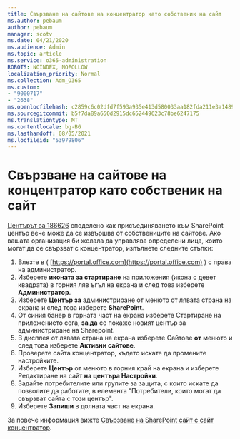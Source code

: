 ```yaml
---
title: Свързване на сайтове на концентратор като собственик на сайт
ms.author: pebaum
author: pebaum
manager: scotv
ms.date: 04/21/2020
ms.audience: Admin
ms.topic: article
ms.service: o365-administration
ROBOTS: NOINDEX, NOFOLLOW
localization_priority: Normal
ms.collection: Adm_O365
ms.custom:
- "9000717"
- "2638"
ms.openlocfilehash: c2859c6c02dfd7f593a935e413d580033aa182fda211e3a1489b43fddc067c6c
ms.sourcegitcommit: b5f7da89a650d2915dc652449623c78be6247175
ms.translationtype: MT
ms.contentlocale: bg-BG
ms.lasthandoff: 08/05/2021
ms.locfileid: "53979806"
---
```

# <a name="associate-hub-sites-as-site-owner"></a>Свързване на сайтове на концентратор като собственик на сайт

[Центърът за 186626](https://admin.microsoft.com/Adminportal/Home?source=applauncher#/MessageCenter?id=MC186626) споделено как присъединяването към SharePoint център вече може да се извършва от собствениците на сайтове. Ако вашата организация би желала да управлява определени лица, които могат да се свързват с концентратор, изпълнете следните стъпки: 

1. Влезте в ( [https://portal.office.com](https://portal.office.com) ) с права на администратор.
2. Изберете **иконата за стартиране** на приложения (икона с девет квадрата) в горния ляв ъгъл на екрана и след това изберете **Администратор**.
3. Изберете **Център за** администриране от менюто от лявата страна на екрана и след това изберете **SharePoint**.
4. От синия банер в горната част на екрана изберете Стартиране на приложението сега, **за да** се покаже новият център за администриране на Sharepoint.
5. В дисплея от лявата страна на екрана изберете Сайтове **от** менюто и след това изберете **Активни сайтове**.
6. Проверете сайта концентратор, където искате да промените настройките.
7. Изберете **Център** от менюто в горния край на екрана и изберете Редактиране на сайт **на центъра Настройки**.
8. Задайте потребителите или групите за защита, с които искате да позволите да работите, в елемента "Потребители, които могат да свързват сайта с този център".
9. Изберете **Запиши** в долната част на екрана.

За повече информация вижте [Свързване на SharePoint сайт с сайт концентратор](https://support.office.com/article/associate-a-sharepoint-site-with-a-hub-site-ae0009fd-af04-4d3d-917d-88edb43efc05). 